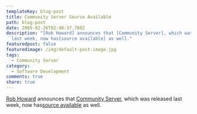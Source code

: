 ```yaml
---
templateKey: blog-post
title: Community Server Source Available
path: blog-post
date: 2005-02-26T02:40:37.768Z
description: "[Rob Howard] announces that [Community Server], which was released
  last week, now has[source available] as well."
featuredpost: false
featuredimage: /img/default-post-image.jpg
tags:
  - Community Server
category:
  - Software Development
comments: true
share: true
---
```

<!--StartFragment-->

[Rob Howard](http://weblogs.asp.net/rhoward) announces that [Community Server](http://communityserver.org/), which was released last week, now has[source available](http://weblogs.asp.net/rhoward/archive/2005/02/25/380444.aspx) as well.

<!--EndFragment-->